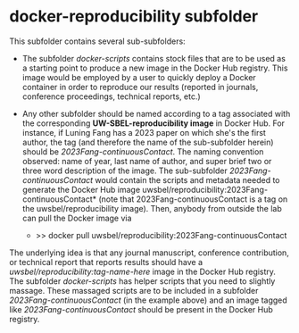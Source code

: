 # **docker-reproducibility** subfolder

This subfolder contains several sub-subfolders:
  * The subfolder *docker-scripts* contains stock files that are to be used as a starting point to produce a new image in the Docker Hub registry. This image would be employed by a user to quickly deploy a Docker container in order to reproduce our results (reported in journals, conference proceedings, technical reports, etc.)

  * Any other subfolder should be named according to a tag associated with the corresponding **UW-SBEL-reproducibility image** in Docker Hub. For instance, if Luning Fang has a 2023 paper on which she's the first author, the tag (and therefore the name of the sub-subfolder herein) should be *2023Fang-continuousContact*. The naming convention observed: name of year, last name of author, and super brief two or three word description of the image. The sub-subfolder *2023Fang-continuousContact* would contain the scripts and metadata needed to generate the Docker Hub image uwsbel/reproducibility:2023Fang-continuousContact* (note that 2023Fang-continuousContact is a tag on the uwsbel/reproducibility image). Then, anybody from outside the lab can pull the Docker image via 
      * \>\> docker pull uwsbel/reproducibility:2023Fang-continuousContact

The underlying idea is that any journal manuscript, conference contribution, or technical report that reports results should have a *uwsbel/reproducibility:tag-name-here* image in the Docker Hub registry. The subfolder *docker-scripts* has helper scripts that you need to slightly massage. These massaged scripts are to be included in a subfolder *2023Fang-continuousContact* (in the example above) and an image tagged like *2023Fang-continuousContact* should be present in the Docker Hub registry.
